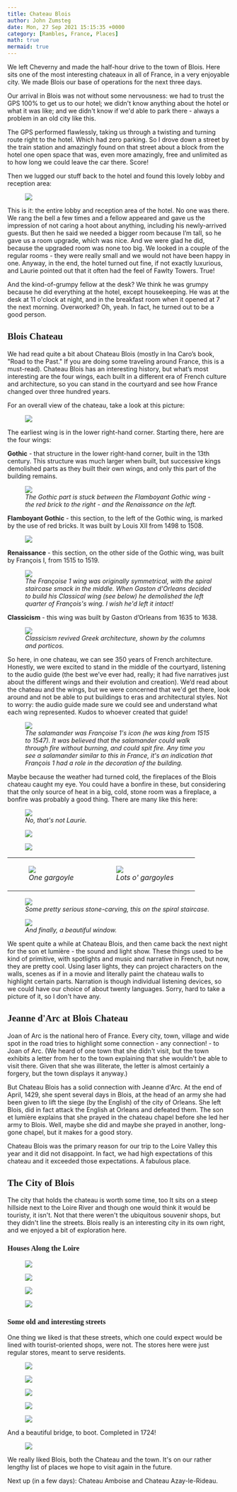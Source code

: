 ```yaml
---
title: Chateau Blois
author: John Zumsteg
date: Mon, 27 Sep 2021 15:15:35 +0000
category: [Rambles, France, Places]
math: true
mermaid: true
---
```

We left Cheverny and made the half-hour drive to the town of Blois. Here sits one of the most interesting chateaux in all of France, in a very enjoyable city. We made Blois our base of operations for the next three days.

Our arrival in Blois was not without some nervousness: we had to trust the GPS 100% to get us to our hotel; we didn't know anything about the hotel or what it was like; and we didn't know if we'd able to park there - always a problem in an old city like this.

The GPS performed flawlessly, taking us through a twisting and turning route right to the hotel. Which had zero parking. So I drove down a street by the train station and amazingly found on that street about a block from the hotel one open space that was, even more amazingly, free and unlimited as to how long we could leave the car there. Score!

Then we lugged our stuff back to the hotel and found this lovely lobby and reception area:

<figure>
	<img src="{{site.url}}/assets/images/2021/09/IMG_4642.jpg"/>
	<figcaption></figcaption>
</figure>



This is it: the entire lobby and reception area of the hotel. No one was there. We rang the bell a few times and a fellow appeared and gave us the impression of not caring a hoot about anything, including his newly-arrived guests. But then he said we needed a bigger room because I’m tall, so he gave us a room upgrade, which was nice. And we were glad he did, because the upgraded room was none too big. We looked in a couple of the regular rooms - they were really small and we would not have been happy in one. Anyway, in the end, the hotel turned out fine, if not exactly luxurious, and Laurie pointed out that it often had the feel of Fawlty Towers. True!

And the kind-of-grumpy fellow at the desk? We think he was grumpy because he did everything at the hotel, except housekeeping. He was at the desk at 11 o'clock at night, and in the breakfast room when it opened at 7 the next morning. Overworked? Oh, yeah. In fact, he turned out to be a good person.
<h2 style="font-family: verdana;">Blois Chateau</h2>
We had read quite a bit about Chateau Blois (mostly in Ina Caro’s book, "Road to the Past." If you are doing some traveling around France, this is a must-read). Chateau Blois has an interesting history, but what’s most interesting are the four wings, each built in a different era of French culture and architecture, so you can stand in the courtyard and see how France changed over three hundred years.

For an overall view of the chateau, take a look at this picture:

<figure>
	<img src="{{site.url}}/assets/images/2021/09/Chateau-de-Blois.jpg"/>
	<figcaption></figcaption>
</figure>


The earliest wing is in the lower right-hand corner. Starting there, here are the four wings:

<strong>Gothic</strong> - that structure in the lower right-hand corner, built in the 13th century. This structure was much larger when built, but successive kings demolished parts as they built their own wings, and only this part of the building remains.

<figure>
	<img src="{{site.url}}/assets/images/2021/09/DSC01380.jpg"/>
	<figcaption><em>The Gothic part is stuck between the Flamboyant Gothic wing - the red brick to the right - and the Renaissance on the left.</em></figcaption>
</figure>



<strong>Flamboyant Gothic</strong> - this section, to the left of the Gothic wing, is marked by the use of red bricks. It was built by Louis XII from 1498 to 1508.

<figure>
	<img src="{{site.url}}/assets/images/2021/09/DSC01382.jpg"/>
	<figcaption></figcaption>
</figure>


<strong>Renaissance</strong> - this section, on the other side of the Gothic wing, was built by François I, from 1515 to 1519.

<figure>
	<img src="{{site.url}}/assets/images/2021/09/DSC01383.jpg"/>
	<figcaption><em>The Françoise 1 wing was originally symmetrical, with the spiral staircase smack in the middle. When Gaston d'Orleans decided to build his Classical wing (see below) he demolished the left quarter of François's wing. I wish he'd left it intact!</em></figcaption>
</figure>



<strong>Classicism</strong> - this wing was built by Gaston d’Orleans from 1635 to 1638.

<figure>
	<img src="{{site.url}}/assets/images/2021/09/DSC01384.jpg"/>
	<figcaption><em>Classicism revived Greek architecture, shown by the columns and porticos.</em></figcaption>
</figure>



So here, in one chateau, we can see 350 years of French architecture. Honestly, we were excited to stand in the middle of the courtyard, listening to the audio guide (the best we’ve ever had, really; it had five&nbsp;narratives just about the different wings and their evolution and creation). We’d read about the chateau and the wings, but we were concerned that we'd get there, look around and not be able to put buildings to eras and architectural styles. Not to worry: the audio guide made sure we could see and understand what each wing represented. Kudos to whoever created that guide!

<figure>
	<img src="{{site.url}}/assets/images/2021/09/DSC01395.jpg"/>
	<figcaption><em>The salamander was Françoise 1's icon (he was king from 1515 to 1547). It was believed that the salamander could walk through fire without burning, and could spit fire. Any time you see a salamander similar to this in France, it's an indication that François 1 had a role in the decoration of the building.</em></figcaption>
</figure>



Maybe because the weather had turned cold, the fireplaces of the Blois chateau caught my eye. You could have a bonfire in these, but considering that the only source of heat in a big, cold, stone room was a fireplace, a bonfire was probably a good thing. There are many like this here:

<figure>
	<img src="{{site.url}}/assets/images/2021/09/DSC01403.jpg"/>
	<figcaption><em>No, that's not Laurie.</em></figcaption>
</figure>



<figure>
	<img src="{{site.url}}/assets/images/2021/09/DSC01422.jpg"/>
	<figcaption></figcaption>
</figure>

<figure>
	<img src="{{site.url}}/assets/images/2021/09/DSC01412.jpg"/>
	<figcaption></figcaption>
</figure>


<table>
<tbody>
<tr>
<td>

<figure>
	<img src="{{site.url}}/assets/images/2021/09/DSC01410.jpg"/>
	<figcaption><em>One gargoyle</em></figcaption>
</figure>

</td>
<td>

<figure>
	<img src="{{site.url}}/assets/images/2021/09/DSC01409.jpg"/>
	<figcaption><em>Lots o' gargoyles</em></figcaption>
</figure>

</td>
</tr>
</tbody>
</table>
<figure>
	<img src="{{site.url}}/assets/images/2021/09/DSC01417.jpg"/>
	<figcaption><em>Some pretty serious stone-carving, this on the spiral staircase.</em></figcaption>
</figure>



<figure>
	<img src="{{site.url}}/assets/images/2021/09/DSC01411.jpg"/>
	<figcaption><em>And finally, a beautiful window.</em></figcaption>
</figure>



We spent quite a while at Chateau Blois, and then came back the next night for the&nbsp;son et lumière -&nbsp;the sound and light show. These things used to be kind of primitive, with spotlights and music and narrative in French, but now, they are pretty cool. Using laser lights, they can project characters on the walls, scenes as if in a movie and literally paint the chateau walls to highlight certain parts. Narration is though individual listening devices, so we could have our choice of about twenty languages. Sorry, hard to take a picture of it, so I don't have any.
<h2 style="font-family: verdana;">Jeanne d'Arc at Blois Chateau</h2>
Joan of Arc is&nbsp;the national hero of France. Every city, town, village and wide spot in the road tries to highlight some connection - any connection! - to Joan of Arc. (We heard of one town that she didn't visit, but the town exhibits a letter from her to the town explaining that she wouldn't be able to visit there. Given that she was illiterate, the letter is almost certainly a forgery, but the town displays it anyway.)

But Chateau Blois has a solid connection with Jeanne d'Arc. At the end of April, 1429, she spent several days in Blois, at the head of an army she had been given to lift the siege (by the English) of the city of Orleans. She left Blois, did in fact attack the English at Orleans and defeated them. The&nbsp;son et lumière&nbsp;explains that she prayed in the chateau chapel before she led her army to Blois. Well, maybe she did and maybe she prayed in another, long-gone chapel, but it makes for a good story.

Chateau Blois was the primary reason for our trip to the Loire Valley this year and it did not disappoint. In fact, we had high expectations of this chateau and it exceeded those expectations. A fabulous place.
<h2 style="font-family: verdana;">The City of Blois</h2>
The city that holds the chateau is worth some time, too It sits on a steep hillside next to the Loire River and though one would think it would be touristy, it isn't. Not that there weren't the ubiquitous souvenir shops, but they didn't line the streets. Blois really is an interesting city in its own right, and we enjoyed a bit of exploration here.
<h3 style="font-family: verdana;">Houses Along the Loire</h3>
<figure>
	<img src="{{site.url}}/assets/images/2021/09/DSC01523.jpg"/>
	<figcaption></figcaption>
</figure>

 <figure>
	<img src="{{site.url}}/assets/images/2021/09/DSC01515.jpg"/>
	<figcaption></figcaption>
</figure>

 <figure>
	<img src="{{site.url}}/assets/images/2021/09/DSC01512.jpg"/>
	<figcaption></figcaption>
</figure>

 <figure>
	<img src="{{site.url}}/assets/images/2021/09/DSC01507.jpg"/>
	<figcaption></figcaption>
</figure>


<h3 style="font-family: verdana;">Some old and interesting streets</h3>
One thing we liked is that these streets, which one could expect would be lined with tourist-oriented shops, were not. The stores here were just regular stores, meant to serve residents.
<figure>
	<img src="{{site.url}}/assets/images/2021/09/DSC01491.jpg"/>
	<figcaption></figcaption>
</figure>



<figure>
	<img src="{{site.url}}/assets/images/2021/09/DSC01536.jpg"/>
	<figcaption></figcaption>
</figure>


<figure>
	<img src="{{site.url}}/assets/images/2021/09/DSC01533.jpg"/>
	<figcaption></figcaption>
</figure>


<figure>
	<img src="{{site.url}}/assets/images/2021/09/DSC01467.jpg"/>
	<figcaption></figcaption>
</figure>



<figure>
	<img src="{{site.url}}/assets/images/2021/09/DSC01494.jpg"/>
	<figcaption></figcaption>
</figure>


And a beautiful bridge, to boot. Completed in 1724!
<figure>
	<img src="{{site.url}}/assets/images/2021/09/DSC01518.jpg"/>
	<figcaption></figcaption>
</figure>


We really liked Blois, both the Chateau and the town. It's on our rather lengthy list of places we hope to visit again in the future.

Next up (in a few days): Chateau Amboise and Chateau Azay-le-Rideau.
